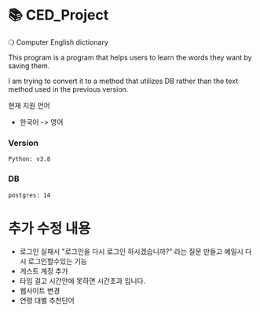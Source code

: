 # 📚 CED_Project
❍ Computer English dictionary

This program is a program that helps users to learn the words they want by saving them.

I am trying to convert it to a method that utilizes DB rather than the text method used in the previous version.

현재 지원 언어
- 한국어 -> 영어

### Version
```commandline
Python: v3.8
```

### DB
```commandline
postgres: 14
```

# 추가 수정 내용
- 로그인 실패시  "로그인을 다시 로그인 하시겠습니까?" 라는 질문 만들고 예일시 다시 로그인할수있는 기능
- 게스트 계정 추가
- 타임 걸고 시간안에 못하면 시간초과 입니다.
- 웹사이트 변경
- 연령 대별 추천단어
